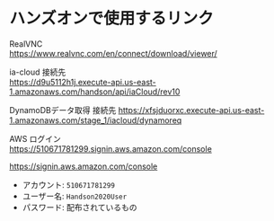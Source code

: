 
# ハンズオンで使用するリンク

RealVNC  
https://www.realvnc.com/en/connect/download/viewer/  

ia-cloud 接続先  
https://d9u5112h1j.execute-api.us-east-1.amazonaws.com/handson/api/iaCloud/rev10  

DynamoDBデータ取得 接続先
https://xfsjduorxc.execute-api.us-east-1.amazonaws.com/stage_1/iacloud/dynamoreq  

AWS ログイン  
https://510671781299.signin.aws.amazon.com/console  

https://signin.aws.amazon.com/console  

* アカウント: ``510671781299``
* ユーザー名: ``Handson2020User``
* パスワード: 配布されているもの
